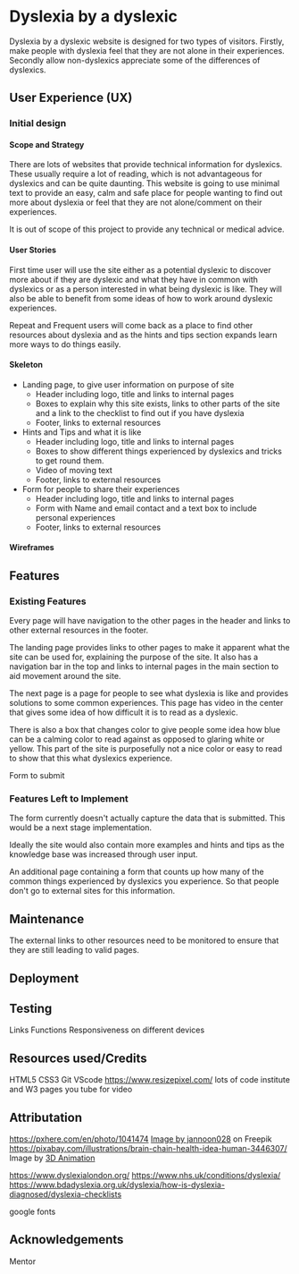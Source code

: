 # Dyslexia by a dyslexic
<p>Dyslexia by a dyslexic website is designed for two types of visitors. Firstly, make people with dyslexia feel that they are not alone in their experiences. Secondly allow non-dyslexics appreciate some of the differences of dyslexics.</p>

## User Experience (UX)
### Initial design
#### Scope and Strategy
<p>There are lots of websites that provide technical information for dyslexics. These usually require a lot of reading, which is not advantageous for dyslexics and can be quite daunting. This website is going to use minimal text to provide an easy, calm and safe place for people wanting to find out more about dyslexia or feel that they are not alone/comment on their experiences.</p>
<p>It is out of scope of this project to provide any technical or medical advice. </p>

#### User Stories
<p> First time user will use the site either as a potential dyslexic to discover more about if they are dyslexic and what they have in common with dyslexics or as a person interested in what being dyslexic is like. They will also be able to benefit from some ideas of how to work around dyslexic experiences.</p>
<p>Repeat and Frequent users will come back as a place to find other resources about dyslexia and as the hints and tips section expands learn more ways to do things easily.</p>

#### Skeleton
- Landing page, to give user information on purpose of site
  - Header including logo, title and links to internal pages
  - Boxes to explain why this site exists, links to other parts of the site and a link to the checklist to find out if you have dyslexia
  - Footer, links to external resources
- Hints and Tips and what it is like
  - Header including logo, title and links to internal pages
  - Boxes to show different things experienced by dyslexics and tricks to get round them.
  - Video of moving text
  - Footer, links to external resources
- Form for people to share their experiences
  - Header including logo, title and links to internal pages
  - Form with Name and email contact and a text box to include personal experiences
  - Footer, links to external resources
#### Wireframes
## Features
### Existing Features
<p>Every page will have navigation to the other pages in the header and links to other external resources in the footer.</p>
<p>The landing page provides links to other pages to make it apparent what the site can be used for, explaining the purpose of the site. It also has a navigation bar in the top and links to internal pages in the main section to aid movement around the site.</p>
<p>The next page is a page for people to see what dyslexia is like and provides solutions to some common experiences. This page has video in the center that gives some idea of how difficult it is to read as a dyslexic.</p>
<p>There is also a box that changes color to give people some idea how blue can be a calming color to read against as opposed to glaring white or yellow. This part of the site is purposefully not a nice color or easy to read to show that this what dyslexics experience.</p>
<p>Form to submit </p> 

### Features Left to Implement
<p>The form currently doesn't actually capture the data that is submitted. This would be a next stage implementation.</p>
<p>Ideally the site would also contain more examples and hints and tips as the knowledge base was increased through user input.</p>
<p>An additional page containing a form that counts up how many of the common things experienced by dyslexics you experience. So that people don't go to external sites for this information.</p>

## Maintenance
The external links to other resources need to be monitored to ensure that they are still leading to valid pages.

## Deployment

## Testing
Links
Functions
Responsiveness on different devices
## Resources used/Credits

HTML5
CSS3
Git
VScode
https://www.resizepixel.com/
lots of code institute and W3 pages
you tube for video
 ## Attributation
https://pxhere.com/en/photo/1041474
<a href="https://www.freepik.com/free-photo/open-book-grass_966471.htm#query=books&position=0&from_view=search&track=sph">Image by jannoon028</a> on Freepik
https://pixabay.com/illustrations/brain-chain-health-idea-human-3446307/ Image by <a href="https://pixabay.com/users/quincecreative-1031690/?utm_source=link-attribution&utm_medium=referral&utm_campaign=image&utm_content=3446307">3D Animation

https://www.dyslexialondon.org/
https://www.nhs.uk/conditions/dyslexia/
https://www.bdadyslexia.org.uk/dyslexia/how-is-dyslexia-diagnosed/dyslexia-checklists

google fonts

## Acknowledgements

Mentor